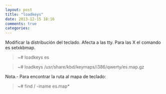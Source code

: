 ```yaml
---
layout: post
title: "loadkeys"
date: 2013-12-15 18:16
comments: true
categories: 
---
```

Modificar la distribución del teclado. Afecta a las tty. Para las X el comando es setxkbmap.

>~# loadkeys es

>~# loadkeys /usr/share/kbd/keymaps/i386/qwerty/es.map.gz

Nota.- Para encontrar la ruta al mapa de teclado:

>~# find / -iname es.map*

